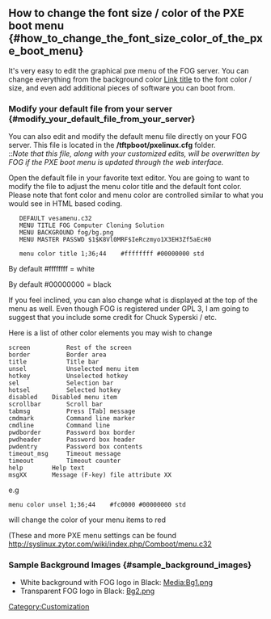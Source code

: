 ## How to change the font size / color of the PXE boot menu {#how_to_change_the_font_size_color_of_the_pxe_boot_menu}

It\'s very easy to edit the graphical pxe menu of the FOG server. You
can change everything from the background color [Link
title](Link_title "wikilink") to the font color / size, and even add
additional pieces of software you can boot from.

### Modify your default file from your server {#modify_your_default_file_from_your_server}

You can also edit and modify the default menu file directly on your FOG
server. This file is located in the **/tftpboot/pxelinux.cfg** folder.\
::*Note that this file, along with your customized edits, will be
overwritten by FOG if the PXE boot menu is updated through the web
interface.*

Open the default file in your favorite text editor. You are going to
want to modify the file to adjust the menu color title and the default
font color. Please note that font color and menu color are controlled
similar to what you would see in HTML based coding.

       DEFAULT vesamenu.c32
       MENU TITLE FOG Computer Cloning Solution
       MENU BACKGROUND fog/bg.png
       MENU MASTER PASSWD $1$K8Vl0MRF$IeRczmyo1X3EH3Zf5aEcH0
       
       menu color title 1;36;44    #ffffffff #00000000 std

By default #ffffffff = white

By default #00000000 = black

If you feel inclined, you can also change what is displayed at the top
of the menu as well. Even though FOG is registered under GPL 3, I am
going to suggest that you include some credit for Chuck Syperski / etc.

Here is a list of other color elements you may wish to change

`screen          Rest of the screen`\
`border          Border area`\
`title           Title bar`\
`unsel           Unselected menu item`\
`hotkey          Unselected hotkey`\
`sel             Selection bar`\
`hotsel          Selected hotkey`\
`disabled    Disabled menu item`\
`scrollbar       Scroll bar`\
`tabmsg          Press [Tab] message`\
`cmdmark         Command line marker`\
`cmdline         Command line`\
`pwdborder       Password box border`\
`pwdheader       Password box header`\
`pwdentry        Password box contents`\
`timeout_msg     Timeout message`\
`timeout         Timeout counter`\
`help        Help text`\
`msgXX       Message (F-key) file attribute XX`

e.g

`menu color unsel 1;36;44    #fc0000 #00000000 std`

will change the color of your menu items to red

(These and more PXE menu settings can be found
[<http://syslinux.zytor.com/wiki/index.php/Comboot/menu.c32>](http://syslinux.zytor.com/wiki/index.php/Comboot/menu.c32)

### Sample Background Images {#sample_background_images}

-   White background with FOG logo in Black:
    [Media:Bg1.png](Media:Bg1.png "wikilink")
-   Transparent FOG logo in Black: [Bg2.png](Media:Bg2.png "wikilink")

[Category:Customization](Category:Customization "wikilink")
